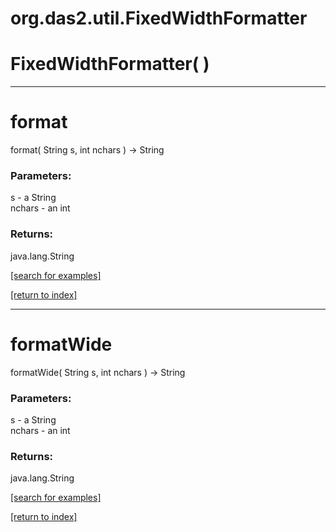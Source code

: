 # org.das2.util.FixedWidthFormatter



# FixedWidthFormatter( )


***
<a name="format"></a>
# format
format( String s, int nchars ) &rarr; String



### Parameters:
s - a String
<br>nchars - an int

### Returns:
java.lang.String


<a href="https://github.com/autoplot/dev/search?q=format&unscoped_q=format">[search for examples]</a>

<a href="https://github.com/autoplot/documentation/blob/master/javadoc/index-all.md">[return to index]</a>

***
<a name="formatWide"></a>
# formatWide
formatWide( String s, int nchars ) &rarr; String



### Parameters:
s - a String
<br>nchars - an int

### Returns:
java.lang.String


<a href="https://github.com/autoplot/dev/search?q=formatWide&unscoped_q=formatWide">[search for examples]</a>

<a href="https://github.com/autoplot/documentation/blob/master/javadoc/index-all.md">[return to index]</a>

